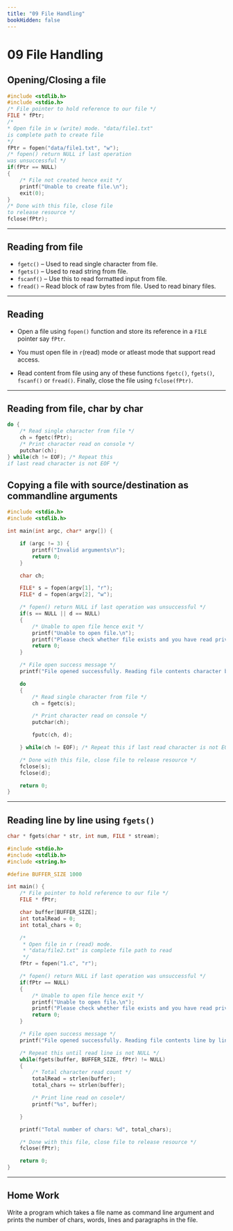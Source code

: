 ```yaml
---
title: "09 File Handling"
bookHidden: false
---
```


# 09 File Handling

## Opening/Closing a file

```c
#include <stdlib.h>
#include <stdio.h>
/* File pointer to hold reference to our file */
FILE * fPtr;
/* 
* Open file in w (write) mode. "data/file1.txt" 
is complete path to create file
*/
fPtr = fopen("data/file1.txt", "w");
/* fopen() return NULL if last operation 
was unsuccessful */
if(fPtr == NULL)
{
    /* File not created hence exit */
    printf("Unable to create file.\n");
    exit(0);
}
/* Done with this file, close file 
to release resource */
fclose(fPtr);
```
---
## Reading from file

- `fgetc()` – Used to read single character from file.
- `fgets()` – Used to read string from file.
- `fscanf()` – Use this to read formatted input from file.
- `fread()` – Read block of raw bytes from file. Used to read binary files.

---
## Reading

- Open a file using `fopen()` function and store its reference in a `FILE` pointer say `fPtr`.
- You must open file in `r`(read) mode or atleast mode that support read access.

- Read content from file using any of these functions `fgetc()`, `fgets()`, `fscanf()` or `fread()`.
Finally, close the file using `fclose(fPtr)`.

---


## Reading from file, char by char

```c
do {
    /* Read single character from file */
    ch = fgetc(fPtr);
    /* Print character read on console */
    putchar(ch);
} while(ch != EOF); /* Repeat this 
if last read character is not EOF */
```

## Copying a file with source/destination as commandline arguments

```c
#include <stdio.h>
#include <stdlib.h>

int main(int argc, char* argv[]) {

    if (argc != 3) {
        printf("Invalid arguments\n");
        return 0;
    }

    char ch;

    FILE* s = fopen(argv[1], "r");
    FILE* d = fopen(argv[2], "w");

    /* fopen() return NULL if last operation was unsuccessful */
    if(s == NULL || d == NULL)
    {
        /* Unable to open file hence exit */
        printf("Unable to open file.\n");
        printf("Please check whether file exists and you have read privilege.\n");
        return 0;
    }

    /* File open success message */
    printf("File opened successfully. Reading file contents character by character. \n\n");

    do 
    {
        /* Read single character from file */
        ch = fgetc(s);

        /* Print character read on console */
        putchar(ch);

        fputc(ch, d);

    } while(ch != EOF); /* Repeat this if last read character is not EOF */

    /* Done with this file, close file to release resource */
    fclose(s);
    fclose(d);

    return 0;
}
```

---
## Reading line by line using `fgets()`

```c
char * fgets(char * str, int num, FILE * stream);
```

```c
#include <stdio.h>
#include <stdlib.h>
#include <string.h>

#define BUFFER_SIZE 1000

int main() {
    /* File pointer to hold reference to our file */
    FILE * fPtr;

    char buffer[BUFFER_SIZE];
    int totalRead = 0;
    int total_chars = 0;

    /* 
     * Open file in r (read) mode. 
     * "data/file2.txt" is complete file path to read
     */
    fPtr = fopen("1.c", "r");

    /* fopen() return NULL if last operation was unsuccessful */
    if(fPtr == NULL)
    {
        /* Unable to open file hence exit */
        printf("Unable to open file.\n");
        printf("Please check whether file exists and you have read privilege.\n");
        return 0;
    }

    /* File open success message */
    printf("File opened successfully. Reading file contents line by line. \n\n");

    /* Repeat this until read line is not NULL */
    while(fgets(buffer, BUFFER_SIZE, fPtr) != NULL) 
    {
        /* Total character read count */
        totalRead = strlen(buffer);
        total_chars += strlen(buffer);

        /* Print line read on cosole*/
        printf("%s", buffer);

    } 

    printf("Total number of chars: %d", total_chars);

    /* Done with this file, close file to release resource */
    fclose(fPtr);

    return 0;
}
``` 

---

## Home Work
Write a program which takes a file name as command line argument and prints the number of chars, words, lines and paragraphs in the file.
